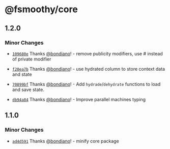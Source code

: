 # @fsmoothy/core

## 1.2.0

### Minor Changes

- [`109680e`](https://github.com/fsmoothy/fsmoothy/commit/109680eba73da8cdbc6195990eca8dcc5c09411c) Thanks [@bondiano](https://github.com/bondiano)! - remove publicity modifiers, use # instead of private modifier

- [`f20ea7b`](https://github.com/fsmoothy/fsmoothy/commit/f20ea7bc21e6ce078bc04f9404fe710070e1e833) Thanks [@bondiano](https://github.com/bondiano)! - use hydrated column to store context data and state

- [`70899bf`](https://github.com/fsmoothy/fsmoothy/commit/70899bf79aa1e3ea45d260574f5dd211b0a6188c) Thanks [@bondiano](https://github.com/bondiano)! - Add `hydrade`/`dehydrate` functions to load and save state.

- [`db94a84`](https://github.com/fsmoothy/fsmoothy/commit/db94a84190d9274f9d9c8d25cca5ed1d73e3aa37) Thanks [@bondiano](https://github.com/bondiano)! - Improve parallel machines typing

## 1.1.0

### Minor Changes

- [`ad4d591`](https://github.com/fsmoothy/fsmoothy/commit/ad4d591b8c954b42bee7ef23dfe373eda464f30b) Thanks [@bondiano](https://github.com/bondiano)! - minify core package
